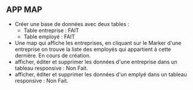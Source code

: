 ## APP MAP

- Créer une base de données avec deux tables :
    - Table entreprise : FAIT
    - Table employé    : FAIT
- Une map qui affiche les entreprises, en cliquant sur le Marker d'une entreprise 
    on trouve la liste des employés qui appartient à cette dernière.
    En cours de création.
- afficher, éditer et supprimer les données d'une entreprise dans un tableau responsive : Non Fait.
- afficher, éditer et supprimer les données d'un emplyé dans un tableau responsive : Non Fait.
